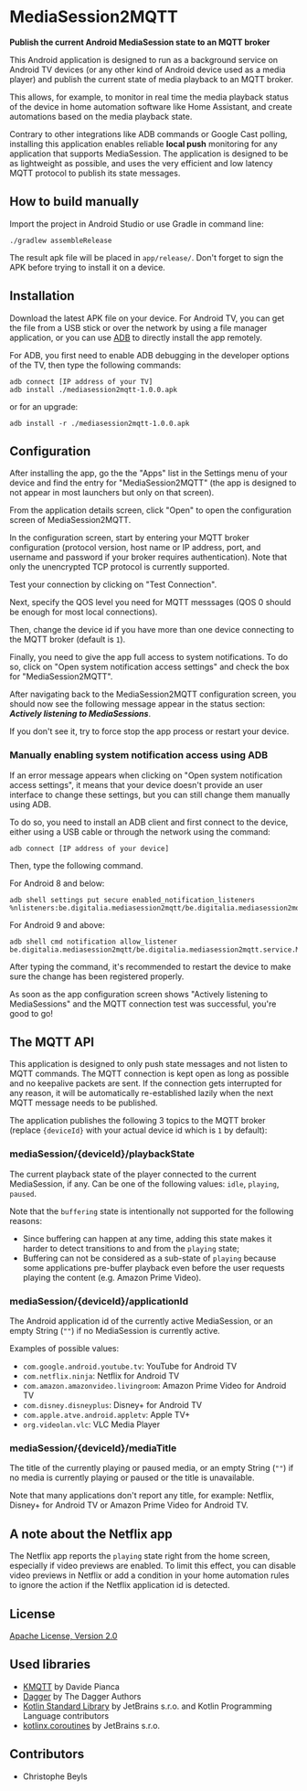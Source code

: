 # MediaSession2MQTT
**Publish the current Android MediaSession state to an MQTT broker**

This Android application is designed to run as a background service on Android TV devices (or any other kind of Android device used as a media player) and publish the current state of media playback to an MQTT broker.

This allows, for example, to monitor in real time the media playback status of the device in home automation software like Home Assistant, and create automations based on the media playback state.

Contrary to other integrations like ADB commands or Google Cast polling, installing this application enables reliable **local push** monitoring for any application that supports MediaSession.
The application is designed to be as lightweight as possible, and uses the very efficient and low latency MQTT protocol to publish its state messages.

## How to build manually

Import the project in Android Studio or use Gradle in command line:

```
./gradlew assembleRelease
```

The result apk file will be placed in `app/release/`. Don't forget to sign the APK before trying to install it on a device.

## Installation

Download the latest APK file on your device. For Android TV, you can get the file from a USB stick or over the network by using a file manager application, or you can use [ADB](https://developer.android.com/tools/adb) to directly install the app remotely.

For ADB, you first need to enable ADB debugging in the developer options of the TV, then type the following commands:

```
adb connect [IP address of your TV]
adb install ./mediasession2mqtt-1.0.0.apk
```

or for an upgrade:

```
adb install -r ./mediasession2mqtt-1.0.0.apk
```

## Configuration

After installing the app, go the the "Apps" list in the Settings menu of your device and find the entry for "MediaSession2MQTT" (the app is designed to not appear in most launchers but only on that screen).

From the application details screen, click "Open" to open the configuration screen of MediaSession2MQTT.

In the configuration screen, start by entering your MQTT broker configuration (protocol version, host name or IP address, port, and username and password if your broker requires authentication). Note that only the unencrypted TCP protocol is currently supported.

Test your connection by clicking on "Test Connection".

Next, specify the QOS level you need for MQTT messsages (QOS 0 should be enough for most local connections).

Then, change the device id if you have more than one device connecting to the MQTT broker (default is `1`).

Finally, you need to give the app full access to system notifications. To do so, click on "Open system notification access settings" and check the box for "MediaSession2MQTT".

After navigating back to the MediaSession2MQTT configuration screen, you should now see the following message appear in the status section: ***Actively listening to MediaSessions***.

If you don't see it, try to force stop the app process or restart your device.

### Manually enabling system notification access using ADB

If an error message appears when clicking on "Open system notification access settings", it means that your device doesn't provide an user interface to change these settings, but you can still change them manually using ADB.

To do so, you need to install an ADB client and first connect to the device, either using a USB cable or through the network using the command:

```
adb connect [IP address of your device]
```

Then, type the following command.

For Android 8 and below:

```
adb shell settings put secure enabled_notification_listeners %nlisteners:be.digitalia.mediasession2mqtt/be.digitalia.mediasession2mqtt.service.MediaSessionListenerService
```

For Android 9 and above:

```
adb shell cmd notification allow_listener be.digitalia.mediasession2mqtt/be.digitalia.mediasession2mqtt.service.MediaSessionListenerService
```

After typing the command, it's recommended to restart the device to make sure the change has been registered properly.

As soon as the app configuration screen shows "Actively listening to MediaSessions" and the MQTT connection test was successful, you're good to go!

## The MQTT API

This application is designed to only push state messages and not listen to MQTT commands. The MQTT connection is kept open as long as possible and no keepalive packets are sent. If the connection gets interrupted for any reason, it will be automatically re-established lazily when the next MQTT message needs to be published.

The application publishes the following 3 topics to the MQTT broker (replace `{deviceId}` with your actual device id which is `1` by default):

### mediaSession/{deviceId}/playbackState
The current playback state of the player connected to the current MediaSession, if any. Can be one of the following values: `idle`, `playing`, `paused`.

Note that the `buffering` state is intentionally not supported for the following reasons:
- Since buffering can happen at any time, adding this state makes it harder to detect transitions to and from the `playing` state;
- Buffering can not be considered as a sub-state of `playing` because some applications pre-buffer playback even before the user requests playing the content (e.g. Amazon Prime Video).

### mediaSession/{deviceId}/applicationId

The Android application id of the currently active MediaSession, or an empty String (`""`) if no MediaSession is currently active.

Examples of possible values:

- `com.google.android.youtube.tv`: YouTube for Android TV
- `com.netflix.ninja`: Netflix for Android TV
- `com.amazon.amazonvideo.livingroom`: Amazon Prime Video for Android TV
- `com.disney.disneyplus`: Disney+ for Android TV
- `com.apple.atve.android.appletv`: Apple TV+
- `org.videolan.vlc`: VLC Media Player

### mediaSession/{deviceId}/mediaTitle

The title of the currently playing or paused media, or an empty String (`""`) if no media is currently playing or paused or the title is unavailable.

Note that many applications don't report any title, for example: Netflix, Disney+ for Android TV or Amazon Prime Video for Android TV.

## A note about the Netflix app

The Netflix app reports the `playing` state right from the home screen, especially if video previews are enabled. To limit this effect, you can disable video previews in Netflix or add a condition in your home automation rules to ignore the action if the Netflix application id is detected.

## License

[Apache License, Version 2.0](http://www.apache.org/licenses/LICENSE-2.0)

## Used libraries

* [KMQTT](https://github.com/davidepianca98/KMQTT) by Davide Pianca
* [Dagger](https://dagger.dev/) by The Dagger Authors
* [Kotlin Standard Library](https://github.com/JetBrains/kotlin) by JetBrains s.r.o. and Kotlin Programming Language contributors
* [kotlinx.coroutines](https://github.com/Kotlin/kotlinx.coroutines) by JetBrains s.r.o.

## Contributors

* Christophe Beyls
